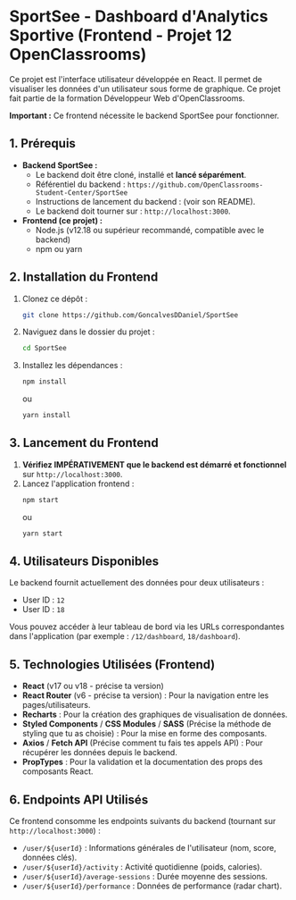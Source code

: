 # SportSee - Dashboard d'Analytics Sportive (Frontend - Projet 12 OpenClassrooms)

Ce projet est l'interface utilisateur développée en React. Il permet de visualiser les données d'un utilisateur sous forme de graphique. Ce projet fait partie de la formation Développeur Web d'OpenClassrooms.

**Important :** Ce frontend nécessite le backend SportSee pour fonctionner.

## 1. Prérequis

-   **Backend SportSee :**
    -   Le backend doit être cloné, installé et **lancé séparément**.
    -   Référentiel du backend : `https://github.com/OpenClassrooms-Student-Center/SportSee`
    -   Instructions de lancement du backend : (voir son README).
    -   Le backend doit tourner sur : `http://localhost:3000`.
-   **Frontend (ce projet) :**
    -   Node.js (v12.18 ou supérieur recommandé, compatible avec le backend)
    -   npm ou yarn

## 2. Installation du Frontend

1.  Clonez ce dépôt :
    ```bash
    git clone https://github.com/GoncalvesDDaniel/SportSee
    ```
2.  Naviguez dans le dossier du projet :
    ```bash
    cd SportSee
    ```
3.  Installez les dépendances :
    ```bash
    npm install
    ```
    ou
    ```bash
    yarn install
    ```

## 3. Lancement du Frontend

1.  **Vérifiez IMPÉRATIVEMENT que le backend est démarré et fonctionnel** sur `http://localhost:3000`.
2.  Lancez l'application frontend :
    ```bash
    npm start
    ```
    ou
    ```bash
    yarn start
    ```

## 4. Utilisateurs Disponibles

Le backend fournit actuellement des données pour deux utilisateurs :

-   User ID : `12`
-   User ID : `18`

Vous pouvez accéder à leur tableau de bord via les URLs correspondantes dans l'application (par exemple : `/12/dashboard`, `18/dashboard`).

## 5. Technologies Utilisées (Frontend)

-   **React** (v17 ou v18 - précise ta version)
-   **React Router** (v6 - précise ta version) : Pour la navigation entre les pages/utilisateurs.
-   **Recharts** : Pour la création des graphiques de visualisation de données.
-   **Styled Components** / **CSS Modules** / **SASS** (Précise la méthode de styling que tu as choisie) : Pour la mise en forme des composants.
-   **Axios** / **Fetch API** (Précise comment tu fais tes appels API) : Pour récupérer les données depuis le backend.
-   **PropTypes** : Pour la validation et la documentation des props des composants React.

## 6. Endpoints API Utilisés

Ce frontend consomme les endpoints suivants du backend (tournant sur `http://localhost:3000`) :

-   `/user/${userId}` : Informations générales de l'utilisateur (nom, score, données clés).
-   `/user/${userId}/activity` : Activité quotidienne (poids, calories).
-   `/user/${userId}/average-sessions` : Durée moyenne des sessions.
-   `/user/${userId}/performance` : Données de performance (radar chart).
